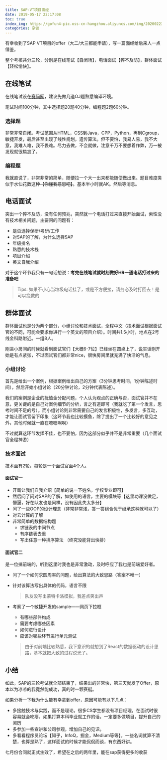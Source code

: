 ```yaml
---
title: SAP-VT项目面经
date: 2019-05-17 22:17:08
toc: true
index_img: https://gofun4-pic.oss-cn-hangzhou.aliyuncs.com/img/20200223143609.png
categories: 杂谈
---
```


有幸收到了SAP VT项目的offer（大二/大三都能申请），写一篇面经给后来人一点借鉴。

整个考核共分三轮，分别是在线笔试【自闭场】，电话面试【猝不及防】，群体面试【轻松愉快】。


## 在线笔试

在线笔试设在[赛码网](https://acmcoder.com/)，建议先做几道OJ题熟悉编译环境。

笔试时间100分钟，其中选择题20题40分钟，编程题2题60分钟。

### 选择题

非常非常自闭。考试范围从HTML，CSS到Java，CPP，Python，再到Cgroup，敏捷开发，最后甚至出现了线性规划，遗传算法。但不要怕，我易人易，我不大意，我难人难，我不畏难。尽力去做，不会就做，注意千万不要想着作弊，万一被发现就很尴尬了。

<!-- more -->

### 编程题

我就直说了，非常非常的简单，随便拉一个大一出来都能随便做出来。题目难度类似于水仙花数这种~~【你懂我意思吧】~~。基本半小时就AK。然后等消息。

## 电话面试

突出一个猝不及防，没有任何预兆，突然就一个电话打过来直接开始面试，索性没有技术相关问题，主要问的问题有：

- 是否选择保研/考研/工作
- 对SAP的了解，为什么选择SAP
- 年级排名
- 熟悉的技术栈
- 项目介绍
- 英文自我介绍

对于这个环节我只有一句话想说：**考完在线笔试就时刻做好HR一通电话打过来的准备吧**

> Tips: 如果不小心当垃圾电话挂了，或是不方便接，请务必及时打回去！是可以挽救的

## 群体面试

群体面试也是分为两个部分，小组讨论和技术面试，全程中文（技术面试根据面试官的不同，可能会要求你进行一个英文的项目介绍）。时间共1.5小时，地点在2号线金科路附近。一组8人。

刚进小房间的时候就看到面试官们【大概6-7位】已经坐在圆桌上了，说实话刚开始是有点紧张，不过面试官们都非常nice，很快房间里就充满了快活的气息。

### 小组讨论

首先是给出一个案例，根据案例给出自己的方案（3分钟思考时间，1分钟陈述时间），然后开始小组讨论（20分钟讨论，2分钟代表陈述）。

我们的案例是企业的抚恤金分配问题，个人认为观点的正确与否，面试官并不在意，更关键的是自己对案例细节的分析，言之有道即可（我就吃了第一个发言，思考时间不足的亏）。而小组讨论则非常需要自己的发言积极性，多发言，多互动，才能让面试官留下印象（这环节我也比较摸鱼，除了提出了一个比较好的意见之外，其他时候就一直在嗯嗯啊啊）

不过就算这环节发挥不佳，也不要怕，因为这部分似乎并不是非常重要（几个面试官全程神游）

### 技术面试

技术面有2轮，每轮是一个面试官面4个人。

#### 面试官一

- 开局让我们自我介绍【简单的说一下姓名，学校专业即可】
- 然后问了问对SAP的了解，如使用的语言，主要的模块等【这里功课没做足，懵逼，好在队友也是同样，没有因此失太多分】
- 问了一些OOP的设计理念（非常非常浅，答一答组合优于继承这种就可以了）
- 对云计算的了解
- 非常简单的数据结构题
  - 求链表的中间节点
  - 有序链表去重
  - 写出任意一种排序算法 （终究没能背出快排）

#### 面试官二

是一位搞前端的，听到这里时我也是非常激动，及时呼应了我也是前端爱好者。

- 问了一个如何求圆周率的问题，给出算法的大致思路（答案不唯一）

- 针对该算法写出具体的代码，语言不限

  > 队友没写出蒙特卡洛模拟，我差点笑出声

- 考察了一个敏捷开发的sample——网页下拉框

  - 有哪些部件构成
  - 需要考虑哪些因素
  - 如何进行设计
  - 应该对哪些环节进行单元测试

  > 由于对前端比较熟悉，我下意识的就想到了React的数据驱动的设计思路，基本就把大致的过程说光了。

## 小结

如此，SAP的三轮考试就全部结束了，结果出的非常快，第三天就发了Offer，原本以为凉凉的我竟然能成功，真的时一颗赛艇。

如果分析一下我为什么能有幸拿到offer，原因可能有以下几点：

- 多接触技术与实践，而不是理论。很多CS学生都没有项目经理，在面试时很容易就会吃瘪，如果打算本科毕业就工作的话，一定要多做项目，提升自己的阅历
- 多参加一些宣讲和公司参观，增加自己的见识。
- 多看看程序员论坛【知乎，InfoQ，掘金，Medium等等】，一些名词就算不清楚，也算是熟了，这样面试的时候才能侃侃而谈，有东西好讲。

七月份合同就正式生效了，希望在之后的两年里，能在sap获得更多的收获
